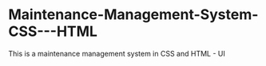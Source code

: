 # Maintenance-Management-System-CSS---HTML
This is a maintenance management system in CSS and HTML - UI
